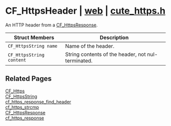 # CF_HttpsHeader | [web](https://github.com/RandyGaul/cute_framework/blob/master/docs/web_readme.md) | [cute_https.h](https://github.com/RandyGaul/cute_framework/blob/master/include/cute_https.h)

An HTTP header from a [CF_HttpsResponse](https://github.com/RandyGaul/cute_framework/blob/master/docs/web/cf_httpsresponse.md).

Struct Members | Description
--- | ---
`CF_HttpsString name` | Name of the header.
`CF_HttpsString content` | String contents of the header, not nul-terminated.

## Related Pages

[CF_Https](https://github.com/RandyGaul/cute_framework/blob/master/docs/web/cf_https.md)  
[CF_HttpsString](https://github.com/RandyGaul/cute_framework/blob/master/docs/web/cf_httpsstring.md)  
[cf_https_response_find_header](https://github.com/RandyGaul/cute_framework/blob/master/docs/web/cf_https_response_find_header.md)  
[cf_https_strcmp](https://github.com/RandyGaul/cute_framework/blob/master/docs/web/cf_https_strcmp.md)  
[CF_HttpsResponse](https://github.com/RandyGaul/cute_framework/blob/master/docs/web/cf_httpsresponse.md)  
[cf_https_response](https://github.com/RandyGaul/cute_framework/blob/master/docs/web/cf_https_response.md)  
